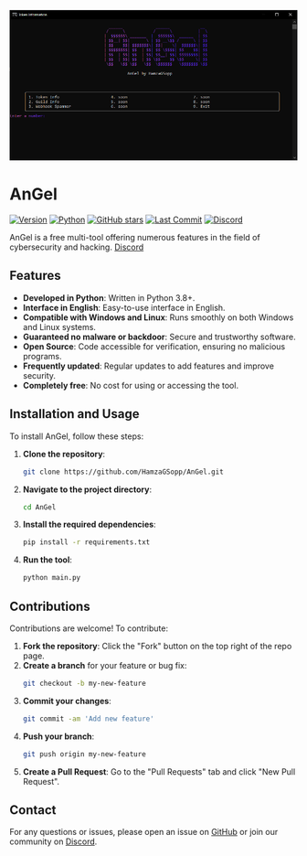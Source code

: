 ![AnGel Screenshot](https://github.com/HamzaGSopp/AnGel/blob/main/img/Capture.PNG)

# AnGel

[![Version](https://img.shields.io/badge/version-1.5.0-purple)](https://github.com/HamzaGSopp/AnGel)
[![Python](https://img.shields.io/badge/python-3.8%2B-blue)](https://www.python.org)
[![GitHub stars](https://img.shields.io/github/stars/HamzaGSopp/AnGel)](https://github.com/HamzaGSopp/AnGel/stargazers)
[![Last Commit](https://img.shields.io/github/last-commit/HamzaGSopp/AnGel)](https://github.com/HamzaGSopp/AnGel/commits/main)
[![Discord](https://img.shields.io/discord/123456789012345678?color=7289DA&label=Join%20our%20Discord&logo=discord)]([https://discord.gg/gx2wTJyFCP](https://discord.gg/vTU2ZkKc))

AnGel is a free multi-tool offering numerous features in the field of cybersecurity and hacking.
[Discord](https://discord.gg/vTU2ZkKc)
## Features

- **Developed in Python**: Written in Python 3.8+.
- **Interface in English**: Easy-to-use interface in English.
- **Compatible with Windows and Linux**: Runs smoothly on both Windows and Linux systems.
- **Guaranteed no malware or backdoor**: Secure and trustworthy software.
- **Open Source**: Code accessible for verification, ensuring no malicious programs.
- **Frequently updated**: Regular updates to add features and improve security.
- **Completely free**: No cost for using or accessing the tool.

## Installation and Usage

To install AnGel, follow these steps:

1. **Clone the repository**:
    ```bash
    git clone https://github.com/HamzaGSopp/AnGel.git
    ```
2. **Navigate to the project directory**:
    ```bash
    cd AnGel
    ```
3. **Install the required dependencies**:
    ```bash
    pip install -r requirements.txt
    ```
4. **Run the tool**:
    ```bash
    python main.py
    ```

## Contributions

Contributions are welcome! To contribute:

1. **Fork the repository**: Click the "Fork" button on the top right of the repo page.
2. **Create a branch** for your feature or bug fix:
    ```bash
    git checkout -b my-new-feature
    ```
3. **Commit your changes**:
    ```bash
    git commit -am 'Add new feature'
    ```
4. **Push your branch**:
    ```bash
    git push origin my-new-feature
    ```
5. **Create a Pull Request**: Go to the "Pull Requests" tab and click "New Pull Request".


## Contact

For any questions or issues, please open an issue on [GitHub](https://github.com/HamzaGSopp/AnGel/issues) or join our community on [Discord](https://discord.gg/gx2wTJyFCP).
